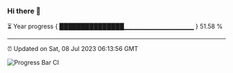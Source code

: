 ### Hi there 👋

⏳ Year progress { ███████████████▁▁▁▁▁▁▁▁▁▁▁▁▁▁▁ } 51.58 %

---

⏰ Updated on Sat, 08 Jul 2023 06:13:56 GMT

![Progress Bar CI](https://github.com/liununu/liununu/workflows/Progress%20Bar%20CI/badge.svg)

